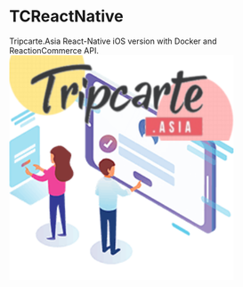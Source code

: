 # TCReactNative
Tripcarte.Asia React-Native iOS version with Docker and ReactionCommerce API.
<img src="https://github.com/gispatial/TCReactNative/blob/main/ed.png" width="80%">

